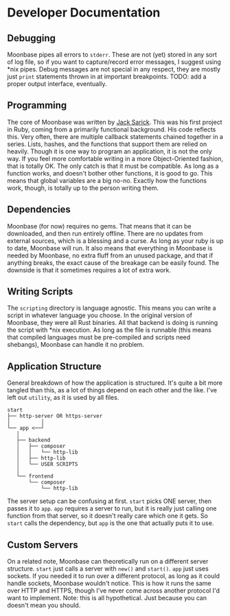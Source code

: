 # Developer Documentation

## Debugging

Moonbase pipes all errors to `stderr`. These are not (yet) stored in any sort of log file, so if you want to capture/record error messages, I suggest using *nix pipes. Debug messages are not special in any respect, they are mostly just `print` statements thrown in at important breakpoints. TODO: add a proper output interface, eventually.

## Programming

The core of Moonbase was written by [Jack Sarick](https://github.com/jacksarick). This was his first project in Ruby, coming from a primarily functional background. His code reflects this. Very often, there are multiple callback statements chained together in a series. Lists, hashes, and the functions that support them are relied on heavily. Though it is one way to program an application, it is not the only way. If you feel more comfortable writing in a more Object-Oriented fashion, that is totally OK. The only catch is that it must be compatible. As long as a function works, and doesn't bother other functions, it is good to go. This means that global variables are a big no-no. Exactly how the functions work, though, is totally up to the person writing them.

## Dependencies
Moonbase (for now) requires no gems. That means that it can be downloaded, and then run entirely offline. There are no updates from external sources, which is a blessing and a curse. As long as your ruby is up to date, Moonbase will run. It also means that everything in Moonbase is needed by Moonbase, no extra fluff from an unused package, and that if anything breaks, the exact cause of the breakage can be easily found. The downside is that it sometimes requires a lot of extra work.

## Writing Scripts

The `scripting` directory is language agnostic. This means you can write a script in whatever language you choose. In the original version of Moonbase, they were all Rust binaries. All that backend is doing is running the script with *nix execution. As long as the file is runnable (this means that compiled languages must be pre-compiled and scripts need shebangs), Moonbase can handle it no problem.

## Application Structure

General breakdown of how the application is structured. It's quite a bit more tangled than this, as a lot of things depend on each other and the like. I've left out `utility`, as it is used by all files.

```
start
├── http-server OR https-server
│          │
└── app <──┘
   │
   ├── backend
   │   ├── composer
   │   │   └── http-lib
   │   ├── http-lib
   │   └── USER SCRIPTS
   │
   └── frontend
       └── composer
           └── http-lib
```

The server setup can be confusing at first. `start` picks ONE server, then passes it to `app`. `app` requires a server to run, but it is really just calling one function from that server, so it doesn't really care which one it gets. So `start` calls the dependency, but `app` is the one that actually puts it to use.

## Custom Servers
On a related note, Moonbase can theoretically run on a different server structure. `start` just calls a server with `new()` and `start()`. `app` just uses sockets. If you needed it to run over a different protocol, as long as it could handle sockets, Moonbase wouldn't notice. This is how it runs the same over HTTP and HTTPS, though I've never come across another protocol I'd want to implement. Note: this is all hypothetical. Just because you can doesn't mean you should.